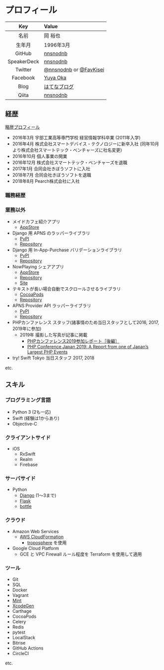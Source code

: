 # プロフィール

| Key | Value |
| :-: | :---- |
| 名前 | 岡 裕也 |
| 生年月 | 1996年3月 |
| GitHub | [nnsnodnb](https://github.com/nnsnodnb) |
| SpeakerDeck | [nnsnodnb](https://speakerdeck.com/nnsnodnb) |
| Twitter | [@nnsnodnb](https://twitter.com/nnsnodnb) or [@FavKisei](https://twitter.com/FavKisei) |
| Facebook | [Yuya Oka](https://facebook.com/nnsnodnb) |
| Blog | [はてなブログ](https://nnsnodnb.hatenablog.jp) |
| Qiita | [nnsnodnb](https://qiita.com/nnsnodnb) |

## 経歴

[略歴プロフィール](https://nnsnodnb.github.io/ja.html)

- 2016年3月 宇部工業高等専門学校 経営情報学科卒業 (2011年入学)
- 2016年4月 株式会社スマートデバイス・テクノロジーに新卒入社 (同年10月より株式会社スマートテック・ベンチャーズに社名変更)
- 2016年10月 個人事業の開業
- 2016年12月 株式会社スマートテック・ベンチャーズを退職
- 2017年1月 合同会社きぼうソフトに入社
- 2018年7月 合同会社きぼうソフトを退職
- 2018年8月 Pearch株式会社に入社

### 職務経歴


### 業務以外

- メイドカフェ紹介アプリ
  - [AppStore](https://appsto.re/jp/wMZZib.i)
- Django 用 APNS のラッパーライブラリ
  - [PyPI](https://pypi.org/project/ios-notification/)
  - [Repository](https://github.com/nnsnodnb/django-ios-notifications)
- Django 用 In-App-Purchase バリデーションライブラリ
  - [PyPI](https://pypi.org/project/django-ios-storekit/)
  - [Repository](https://github.com/nnsnodnb/django-ios-storekit)
- NowPlaying シェアアプリ
  - [AppStore](https://apple.co/2HtzbzC)
  - [Repository](https://github.com/nnsnodnb/nowplaying-ios)
  - [Site](https://nnsnodnb.github.io/nowplaying-ios)
- テキストが長い場合自動でスクロールさせるライブラリ
  - [CocoaPods](https://cocoapods.org/pods/ScrollFlowLabel)
  - [Repository](https://github.com/nnsnodnb/ScrollFlowLabel)
- APNS Provider API ラッパーライブラリ
  - [PyPI](https://pypi.org/project/kalyke-apns/)
  - [Repository](https://github.com/nnsnodnb/kalyke)
- PHPカンファレンス スタッフ(諸事情のため当日スタッフとして2016, 2017, 2019年に参加)
  - 2019年 撮影した写真が記事に掲載
     - [PHPカンファレンス2019参加レポート［後編］](https://gihyo.jp/news/report/01/phpcon2019/0003)
     - [PHP Conference Japan 2019: A Report from one of Japan’s Largest PHP Events](https://workinjapan.today/hightech/php-conference-japan/)
- try! Swift Tokyo 当日スタッフ 2017, 2018

etc.

## スキル

### プログラミング言語

- Python 3 (2も一応)
- Swift (経験は1からあり)
- Objective-C

### クライアントサイド

- iOS
  - RxSwift
  - Realm
  - Firebase

### サーバサイド

- Python
  - [Django](https://www.djangoproject.com/) (1〜3まで)
  - [Flask](https://palletsprojects.com/p/flask/)
  - [bottle](http://bottlepy.org/docs/dev/)

### クラウド

- Amazon Web Services
  - [AWS CloudFormation](https://aws.amazon.com/jp/cloudformation/)
     - [troposphere](https://github.com/cloudtools/troposphere) を使用
- Google Cloud Platform
  - GCE と VPC Firewall ルール程度を Terraform を使用して適用

### ツール

- Git
- SQL
- Docker
- Vagrant
- [Mint](https://github.com/yonaskolb/Mint)
- [XcodeGen](https://github.com/yonaskolb/XcodeGen)
- Carthage
- CocoaPods
- Celery
- Redis
- pytest
- LocalStack
- Bitrise
- GitHub Actions
- CircleCI

etc.